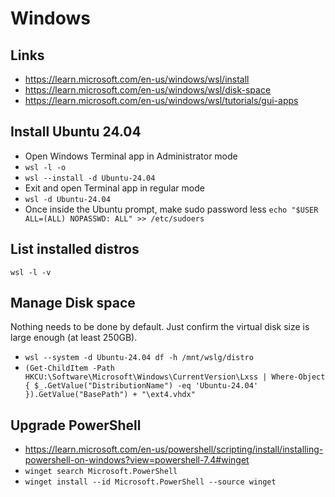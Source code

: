 # Windows

## Links
- https://learn.microsoft.com/en-us/windows/wsl/install
- https://learn.microsoft.com/en-us/windows/wsl/disk-space
- https://learn.microsoft.com/en-us/windows/wsl/tutorials/gui-apps

## Install Ubuntu 24.04
- Open Windows Terminal app in Administrator mode
- `wsl -l -o`
- `wsl --install -d Ubuntu-24.04`
- Exit and open Terminal app in regular mode
- `wsl -d Ubuntu-24.04`
- Once inside the Ubuntu prompt, make sudo password less `echo "$USER ALL=(ALL) NOPASSWD: ALL" >> /etc/sudoers`

## List installed distros

`wsl -l -v`

## Manage Disk space

Nothing needs to be done by default. Just confirm the virtual disk size is large enough (at least 250GB).

- `wsl --system -d Ubuntu-24.04 df -h /mnt/wslg/distro`
- `(Get-ChildItem -Path HKCU:\Software\Microsoft\Windows\CurrentVersion\Lxss | Where-Object { $_.GetValue("DistributionName") -eq 'Ubuntu-24.04' }).GetValue("BasePath") + "\ext4.vhdx"`

## Upgrade PowerShell

- https://learn.microsoft.com/en-us/powershell/scripting/install/installing-powershell-on-windows?view=powershell-7.4#winget
- `winget search Microsoft.PowerShell`
- `winget install --id Microsoft.PowerShell --source winget`
